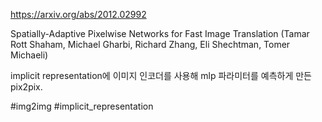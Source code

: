 https://arxiv.org/abs/2012.02992

Spatially-Adaptive Pixelwise Networks for Fast Image Translation (Tamar Rott Shaham, Michael Gharbi, Richard Zhang, Eli Shechtman, Tomer Michaeli)

implicit representation에 이미지 인코더를 사용해 mlp 파라미터를 예측하게 만든 pix2pix.

#img2img #implicit_representation 